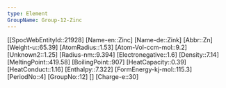 ```yaml
---
type: Element
GroupName: Group-12-Zinc
---
```

[[SpocWebEntityId::21928]
[Name-en::Zinc]
[Name-de::Zink]
[Abbr::Zn]
[Weight-u::65.39]
[AtomRadius::1.53]
[Atom-Vol-ccm-mol::9.2]
[Unknown2::1.25]
[Radius-nm::9.394]
[Electronegative::1.6]
[Density::7.14]
[MeltingPoint::419.58]
[BoilingPoint::907]
[HeatCapacity::0.39]
[HeatConduct::1.16]
[Enthalpy::7.322]
[FormEnergy-kj-mol::115.3]
[PeriodNo::4]
[GroupNo::12]
[]
[Charge-e::30]


